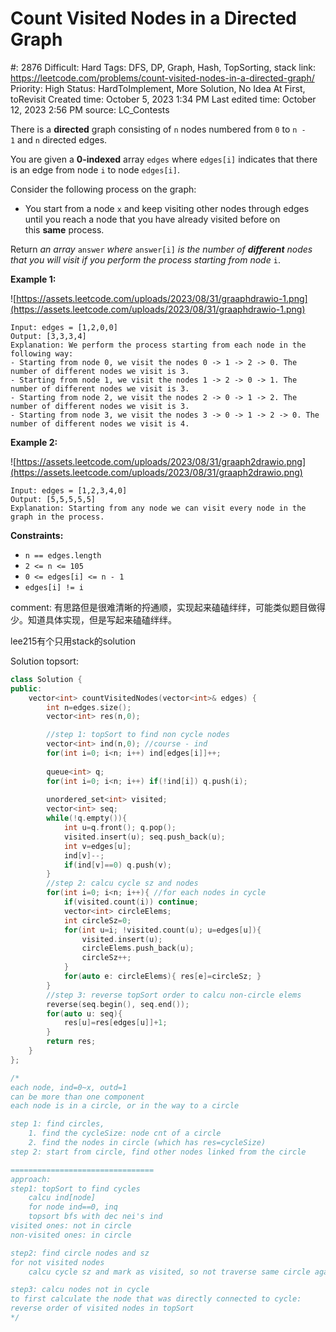 # Count Visited Nodes in a Directed Graph

#: 2876
Difficult: Hard
Tags: DFS, DP, Graph, Hash, TopSorting, stack
link: https://leetcode.com/problems/count-visited-nodes-in-a-directed-graph/
Priority: High
Status: HardToImplement, More Solution, No Idea At First, toRevisit
Created time: October 5, 2023 1:34 PM
Last edited time: October 12, 2023 2:56 PM
source: LC_Contests

There is a **directed** graph consisting of `n` nodes numbered from `0` to `n - 1` and `n` directed edges.

You are given a **0-indexed** array `edges` where `edges[i]` indicates that there is an edge from node `i` to node `edges[i]`.

Consider the following process on the graph:

- You start from a node `x` and keep visiting other nodes through edges until you reach a node that you have already visited before on this **same** process.

Return *an array* `answer` *where* `answer[i]` *is the number of **different** nodes that you will visit if you perform the process starting from node* `i`.

**Example 1:**

![https://assets.leetcode.com/uploads/2023/08/31/graaphdrawio-1.png](https://assets.leetcode.com/uploads/2023/08/31/graaphdrawio-1.png)

```
Input: edges = [1,2,0,0]
Output: [3,3,3,4]
Explanation: We perform the process starting from each node in the following way:
- Starting from node 0, we visit the nodes 0 -> 1 -> 2 -> 0. The number of different nodes we visit is 3.
- Starting from node 1, we visit the nodes 1 -> 2 -> 0 -> 1. The number of different nodes we visit is 3.
- Starting from node 2, we visit the nodes 2 -> 0 -> 1 -> 2. The number of different nodes we visit is 3.
- Starting from node 3, we visit the nodes 3 -> 0 -> 1 -> 2 -> 0. The number of different nodes we visit is 4.

```

**Example 2:**

![https://assets.leetcode.com/uploads/2023/08/31/graaph2drawio.png](https://assets.leetcode.com/uploads/2023/08/31/graaph2drawio.png)

```
Input: edges = [1,2,3,4,0]
Output: [5,5,5,5,5]
Explanation: Starting from any node we can visit every node in the graph in the process.

```

**Constraints:**

- `n == edges.length`
- `2 <= n <= 105`
- `0 <= edges[i] <= n - 1`
- `edges[i] != i`

comment: 有思路但是很难清晰的捋通顺，实现起来磕磕绊绊，可能类似题目做得少。知道具体实现，但是写起来磕磕绊绊。

lee215有个只用stack的solution

Solution topsort:

```cpp
class Solution {
public:
    vector<int> countVisitedNodes(vector<int>& edges) {
        int n=edges.size();
        vector<int> res(n,0);

        //step 1: topSort to find non cycle nodes
        vector<int> ind(n,0); //course - ind
        for(int i=0; i<n; i++) ind[edges[i]]++;
        
        queue<int> q;
        for(int i=0; i<n; i++) if(!ind[i]) q.push(i);
        
        unordered_set<int> visited;
        vector<int> seq;
        while(!q.empty()){
            int u=q.front(); q.pop();
            visited.insert(u); seq.push_back(u);
            int v=edges[u];
            ind[v]--;
            if(ind[v]==0) q.push(v);
        }
        //step 2: calcu cycle sz and nodes
        for(int i=0; i<n; i++){ //for each nodes in cycle
            if(visited.count(i)) continue;
            vector<int> circleElems;
            int circleSz=0;
            for(int u=i; !visited.count(u); u=edges[u]){
                visited.insert(u);
                circleElems.push_back(u);
                circleSz++;
            }
            for(auto e: circleElems){ res[e]=circleSz; }
        }
        //step 3: reverse topSort order to calcu non-circle elems
        reverse(seq.begin(), seq.end());
        for(auto u: seq){
            res[u]=res[edges[u]]+1;
        }
        return res;
    }
};

/*
each node, ind=0~x, outd=1
can be more than one component
each node is in a circle, or in the way to a circle

step 1: find circles, 
    1. find the cycleSize: node cnt of a circle
    2. find the nodes in circle (which has res=cycleSize)
step 2: start from circle, find other nodes linked from the circle

================================
approach:
step1: topSort to find cycles
    calcu ind[node]
    for node ind==0, inq
    topsort bfs with dec nei's ind
visited ones: not in circle
non-visited ones: in circle

step2: find circle nodes and sz
for not visited nodes
    calcu cycle sz and mark as visited, so not traverse same circle again

step3: calcu nodes not in cycle
to first calculate the node that was directly connected to cycle:
reverse order of visited nodes in topSort
*/
```